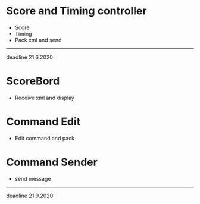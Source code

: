# Score and Timing controller 
- Score
- Timing
- Pack xml and send
***
deadline 21.6.2020
# ScoreBord
- Receive xml and display
# Command Edit
- Edit command and pack
# Command Sender
- send message
***
deadline 21.9.2020

